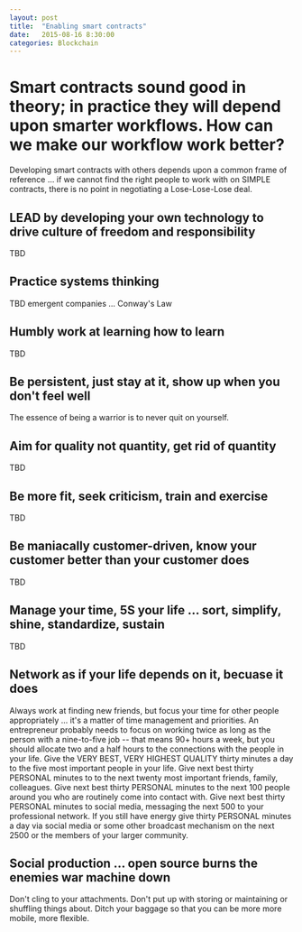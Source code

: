 ```yaml
---
layout: post
title:  "Enabling smart contracts"
date:   2015-08-16 8:30:00
categories: Blockchain
---
```

# Smart contracts sound good in theory; in practice they will depend upon smarter workflows. How can we make our workflow work better?
Developing smart contracts with others depends upon a common frame of reference ... if we cannot find the right people to work with on SIMPLE contracts, there is no point in negotiating a Lose-Lose-Lose deal.  

## LEAD by developing your own technology to drive culture of freedom and responsibility
TBD

## Practice systems thinking
TBD emergent companies ... Conway's Law

## Humbly work at learning how to learn
TBD

## Be persistent, just stay at it, show up when you don't feel well
The essence of being a warrior is to never quit on yourself.

## Aim for quality not quantity, get rid of quantity
TBD

## Be more fit, seek criticism, train and exercise
TBD

## Be maniacally customer-driven, know your customer better than your customer does
TBD

## Manage your time, 5S your life ... sort, simplify, shine, standardize, sustain
TBD

## Network as if your life depends on it, becuase it does
Always work at finding new friends, but focus your time for other people appropriately ... it's a matter of time management and priorities.  An entrepreneur probably needs to focus on working twice as long as the person with a nine-to-five job -- that means 90+ hours a week, but you should allocate two and a half hours to the connections with the people in your life.  Give the VERY BEST, VERY HIGHEST QUALITY thirty minutes a day to the five most important people in your life.  Give next best thirty PERSONAL minutes to to the next twenty most important friends, family, colleagues.  Give next best thirty PERSONAL minutes to the next 100 people around you who are routinely come into contact with.  Give next best thirty PERSONAL minutes to social media, messaging the next 500 to your professional network.  If you still have energy give thirty PERSONAL minutes a day via social media or some other broadcast mechanism on the next 2500 or the members of your larger community.

## Social production ... open source burns the enemies war machine down
Don't cling to your attachments.  Don't put up with storing or maintaining or shuffling things about. Ditch your baggage so that you can be more more mobile, more flexible.
